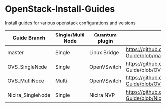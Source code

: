 OpenStack-Install-Guides
===============================

Install guides for various openstack configurations and versions 

Guide Branch  | Single/Multi Node | Quantum plugin  | Direct Guide Link                                                                                              |
------------- | ----------------- | --------------- | ------------------                                                                                             |
master        | Single            | Linux Bridge    | https://github.com/kili/OpenStack-Install-Guide/blob/master/OpenStack_Grizzly_Install_Guide.rst |
OVS_SingleNode| Single            | OpenVSwitch     | https://github.com/kili/OpenStack-Install-Guide/blob/OVS_SingleNode/OpenStack_Install_Guide.rst |
OVS_MutliNode | Multi             | OpenVSwitch     | https://github.com/kili/OpenStack-Install-Guide/blob/OVS_MultiNode/OpenStack_Install_Guide.rst |
Nicira_SingleNode | Single        | Nicira NVP     | https://github.com/kili/OpenStack-Install-Guide/blob/Nicira_SingleNode/OpenStack_Install_Guide.rst |
